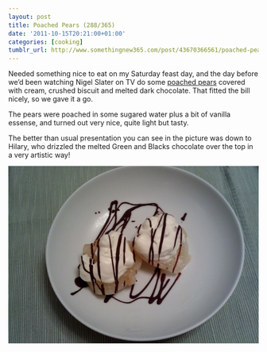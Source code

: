```yaml
---
layout: post
title: Poached Pears (288/365)
date: '2011-10-15T20:21:00+01:00'
categories: [cooking]
tumblr_url: http://www.somethingnew365.com/post/43670366561/poached-pears-288365
---
```

Needed something nice to eat on my Saturday feast day, and the day before we’d been watching Nigel Slater on TV do some [poached pears](http://www.bbc.co.uk/food/recipes/poached_pears_with_40439) covered with cream, crushed biscuit and melted dark chocolate. That fitted the bill nicely, so we gave it a go.

The pears were poached in some sugared water plus a bit of vanilla essense, and turned out very nice, quite light but tasty.

The better than usual presentation you can see in the picture was down to Hilary, who drizzled the melted Green and Blacks chocolate over the top in a very artistic way!

![Poached Pears](/images/tumblr_files/tumblr_milbtnBdpx1s6o6vno1_1280.jpg)
